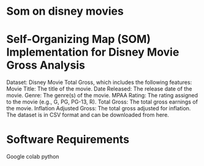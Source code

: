# Som on disney movies
# Self-Organizing Map (SOM) Implementation for Disney Movie Gross Analysis
Dataset:
Disney Movie Total Gross, which includes the following features:
Movie Title: The title of the movie.
Date Released: The release date of the movie.
Genre: The genre(s) of the movie.
MPAA Rating: The rating assigned to the movie (e.g., G, PG, PG-13, R).
Total Gross: The total gross earnings of the movie.
Inflation Adjusted Gross: The total gross adjusted for inflation.
The dataset is in CSV format and can be downloaded from here.
# Software Requirements
Google colab
python
